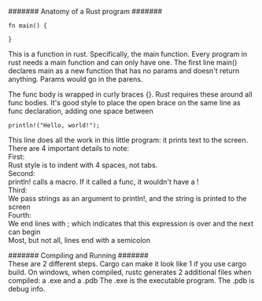 ####### Anatomy of a Rust program #######  

    fn main() {  
    
    }  
This is a function in rust.  Specifically, the main function. Every program in rust
needs a main function and can only have one. The first line main() declares main
as a new function that has no params and doesn't return anything. Params would go
in the parens. 

The func body is wrapped in curly braces {}. Rust requires these around all func bodies.
It's good style to place the open brace on the same line as func declaration, adding one
space between  
  
    println!("Hello, world!");  
This line does all the work in this little program: it prints text to the screen.  
There are 4 important details to note:  
First:  
    Rust style is to indent with 4 spaces, not tabs.  
Second:  
    println! calls a macro. If it called a func, it wouldn't have a !  
Third:  
    We pass strings as an argument to println!, and the string is printed to the screen  
Fourth:  
    We end lines with ; which indicates that this expression is over and the next can begin  
    Most, but not all, lines end with a semicolon  

####### Compiling and Running #######  
These are 2 different steps. Cargo can make it look like 1 if you use cargo build. 
On windows, when compiled, rustc generates 2 additional files when compiled: a .exe and a .pdb
The .exe is the executable program. The .pdb is debug info.
